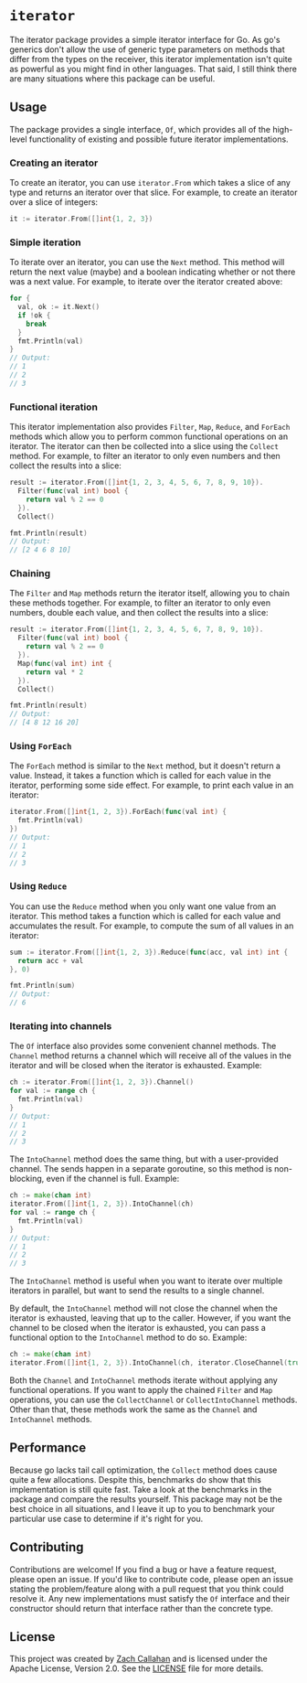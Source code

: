 # `iterator`
The iterator package provides a simple iterator interface for Go. As go's generics don't allow the use of generic type
parameters on methods that differ from the types on the receiver, this iterator implementation isn't quite as powerful
as you might find in other languages. That said, I still think there are many situations where this package can be useful.

## Usage
The package provides a single interface, `Of`, which provides all of the high-level functionality of existing
and possible future iterator implementations.

### Creating an iterator
To create an iterator, you can use `iterator.From` which takes a slice of any type and returns an iterator over that
slice. For example, to create an iterator over a slice of integers:
```go
it := iterator.From([]int{1, 2, 3})
```

### Simple iteration
To iterate over an iterator, you can use the `Next` method. This method will return the next value (maybe) and a boolean
indicating whether or not there was a next value. For example, to iterate over the iterator created above:
```go
for {
  val, ok := it.Next()
  if !ok {
    break
  }
  fmt.Println(val)
}
// Output:
// 1
// 2
// 3
```

### Functional iteration
This iterator implementation also provides `Filter`, `Map`, `Reduce`, and `ForEach` methods which allow you to perform
common functional operations on an iterator. The iterator can then be collected into a slice using the `Collect` method.
For example, to filter an iterator to only even numbers and then collect the results into a slice:
```go
result := iterator.From([]int{1, 2, 3, 4, 5, 6, 7, 8, 9, 10}).
  Filter(func(val int) bool {
    return val % 2 == 0
  }).
  Collect()

fmt.Println(result)
// Output:
// [2 4 6 8 10]
```

### Chaining
The `Filter` and `Map` methods return the iterator itself, allowing you to chain these methods together. For example, to
filter an iterator to only even numbers, double each value, and then collect the results into a slice:
```go
result := iterator.From([]int{1, 2, 3, 4, 5, 6, 7, 8, 9, 10}).
  Filter(func(val int) bool {
    return val % 2 == 0
  }).
  Map(func(val int) int {
    return val * 2
  }).
  Collect()

fmt.Println(result)
// Output:
// [4 8 12 16 20]
```

### Using `ForEach`
The `ForEach` method is similar to the `Next` method, but it doesn't return a value. Instead, it takes a function which
is called for each value in the iterator, performing some side effect. For example, to print each value in an iterator:
```go
iterator.From([]int{1, 2, 3}).ForEach(func(val int) {
  fmt.Println(val)
})
// Output:
// 1
// 2
// 3
```

### Using `Reduce`
You can use the `Reduce` method when you only want one value from an iterator. This method takes a function which is
called for each value and accumulates the result. For example, to compute the sum of all values in an iterator:
```go
sum := iterator.From([]int{1, 2, 3}).Reduce(func(acc, val int) int {
  return acc + val
}, 0)

fmt.Println(sum)
// Output:
// 6
```

### Iterating into channels
The `Of` interface also provides some convenient channel methods. The `Channel` method returns a channel which will
receive all of the values in the iterator and will be closed when the iterator is exhausted. Example:
```go
ch := iterator.From([]int{1, 2, 3}).Channel()
for val := range ch {
  fmt.Println(val)
}
// Output:
// 1
// 2
// 3
```

The `IntoChannel` method does the same thing, but with a user-provided channel. The sends happen in a separate goroutine,
so this method is non-blocking, even if the channel is full. Example:
```go
ch := make(chan int)
iterator.From([]int{1, 2, 3}).IntoChannel(ch)
for val := range ch {
  fmt.Println(val)
}
// Output:
// 1
// 2
// 3
```
The `IntoChannel` method is useful when you want to iterate over multiple iterators in parallel, but want to send the
results to a single channel.

By default, the `IntoChannel` method will not close the channel when the iterator is exhausted, leaving that up to the
caller. However, if you want the channel to be closed when the iterator is exhausted, you can pass a functional option
to the `IntoChannel` method to do so. Example:
```go
ch := make(chan int)
iterator.From([]int{1, 2, 3}).IntoChannel(ch, iterator.CloseChannel(true))
```

Both the `Channel` and `IntoChannel` methods iterate without applying any functional operations. If you want to apply the
chained `Filter` and `Map` operations, you can use the `CollectChannel` or `CollectIntoChannel` methods. Other than
that, these methods work the same as the `Channel` and `IntoChannel` methods.

## Performance
Because go lacks tail call optimization, the `Collect` method does cause quite a few allocations. Despite this, benchmarks
do show that this implementation is still quite fast. Take a look at the benchmarks in the package and compare the results
yourself. This package may not be the best choice in all situations, and I leave it up to you to benchmark your particular
use case to determine if it's right for you.

## Contributing
Contributions are welcome! If you find a bug or have a feature request, please open an issue. If you'd like to contribute
code, please open an issue stating the problem/feature along with a pull request that you think could resolve it. Any new
implementations must satisfy the `Of` interface and their constructor should return that interface rather than the
concrete type.

## License
This project was created by [Zach Callahan](https://zmc.dev) and is licensed under the Apache License, Version 2.0. See
the [LICENSE](LICENSE) file for more details.